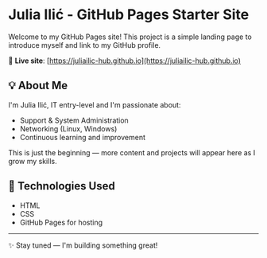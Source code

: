 # Julia Ilić - GitHub Pages Starter Site

Welcome to my GitHub Pages site! This project is a simple landing page to introduce myself and link to my GitHub profile.

📍 **Live site**: [https://juliailic-hub.github.io](https://juliailic-hub.github.io)

## 💡 About Me

I'm Julia Ilić, IT entry-level and I'm passionate about:

- Support & System Administration
- Networking (Linux, Windows)
- Continuous learning and improvement

This is just the beginning — more content and projects will appear here as I grow my skills.

## 📁 Technologies Used

- HTML
- CSS
- GitHub Pages for hosting

---

✨ Stay tuned — I'm building something great!
